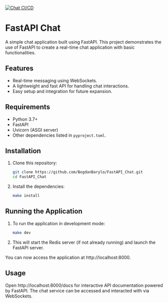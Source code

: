 [![Chat CI/CD](https://github.com/BogdanBarylo/FastAPI_Chat/actions/workflows/main.yml/badge.svg)](https://github.com/BogdanBarylo/FastAPI_Chat/actions/workflows/main.yml)

# FastAPI Chat

A simple chat application built using FastAPI. This project demonstrates the use of FastAPI to create a real-time chat application with basic functionalities.

## Features

- Real-time messaging using WebSockets.
- A lightweight and fast API for handling chat interactions.
- Easy setup and integration for future expansion.

## Requirements

- Python 3.7+
- FastAPI
- Uvicorn (ASGI server)
- Other dependencies listed in `pyproject.toml`.

## Installation

1. Clone this repository:

   ```bash
   git clone https://github.com/BogdanBarylo/FastAPI_Chat.git
   cd FastAPI_Chat

2. Install the dependencies:

   ```bash
   make install

## Running the Application

1. To run the application in development mode:

    ```bash
    make dev
2. This will start the Redis server (if not already running) and launch the FastAPI server.

You can now access the application at http://localhost:8000.

## Usage
Open http://localhost:8000/docs for interactive API documentation powered by FastAPI.
The chat service can be accessed and interacted with via WebSockets.